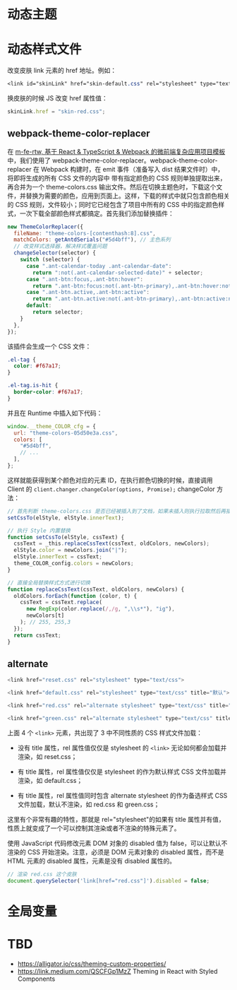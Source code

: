 # 动态主题

# 动态样式文件

改变皮肤 link 元素的 href 地址。例如：

```css
<link id="skinLink" href="skin-default.css" rel="stylesheet" type="text/css">
```

换皮肤的时候 JS 改变 href 属性值：

```js
skinLink.href = "skin-red.css";
```

## webpack-theme-color-replacer

在 [m-fe-rtw, 基于 React & TypeScript & Webpack 的微前端复杂应用项目模板](https://github.com/wx-chevalier/m-fe-rtw)中，我们使用了 webpack-theme-color-replacer。webpack-theme-color-replacer 在 Webpack 构建时，在 emit 事件（准备写入 dist 结果文件时）中，将即将生成的所有 CSS 文件的内容中 带有指定颜色的 CSS 规则单独提取出来，再合并为一个 theme-colors.css 输出文件。然后在切换主题色时，下载这个文件，并替换为需要的颜色，应用到页面上。这样，下载的样式中就只包含颜色相关的 CSS 规则，文件较小；同时它已经包含了项目中所有的 CSS 中的指定颜色样式，一次下载全部颜色样式都搞定。首先我们添加替换插件：

```js
new ThemeColorReplacer({
  fileName: "theme-colors-[contenthash:8].css",
  matchColors: getAntdSerials("#5d4bff"), // 主色系列
  // 改变样式选择器，解决样式覆盖问题
  changeSelector(selector) {
    switch (selector) {
      case ".ant-calendar-today .ant-calendar-date":
        return ":not(.ant-calendar-selected-date)" + selector;
      case ".ant-btn:focus,.ant-btn:hover":
        return ".ant-btn:focus:not(.ant-btn-primary),.ant-btn:hover:not(.ant-btn-primary)";
      case ".ant-btn.active,.ant-btn:active":
        return ".ant-btn.active:not(.ant-btn-primary),.ant-btn:active:not(.ant-btn-primary)";
      default:
        return selector;
    }
  },
});
```

该插件会生成一个 CSS 文件：

```css
.el-tag {
  color: #f67a17;
}

.el-tag.is-hit {
  border-color: #f67a17;
}
```

并且在 Runtime 中插入如下代码：

```js
window.__theme_COLOR_cfg = {
  url: "theme-colors-05d50e3a.css",
  colors: [
    "#5d4bff",
    // ...
  ],
};
```

这样就能获得到某个颜色对应的元素 ID，在执行颜色切换的时候，直接调用 Client 的 `client.changer.changeColor(options, Promise);` changeColor 方法：

```js
// 首先判断 theme-colors.css 是否已经被插入到了文档，如果未插入则执行拉取然后再插入
setCssTo(elStyle, elStyle.innerText);

// 执行 Style 内置替换
function setCssTo(elStyle, cssText) {
  cssText = _this.replaceCssText(cssText, oldColors, newColors);
  elStyle.color = newColors.join("|");
  elStyle.innerText = cssText;
  theme_COLOR_config.colors = newColors;
}

// 直接全局替换样式方式进行切换
function replaceCssText(cssText, oldColors, newColors) {
  oldColors.forEach(function (color, t) {
    cssText = cssText.replace(
      new RegExp(color.replace(/,/g, ",\\s*"), "ig"),
      newColors[t]
    ); // 255, 255,3
  });
  return cssText;
}
```

## alternate

```js
<link href="reset.css" rel="stylesheet" type="text/css">

<link href="default.css" rel="stylesheet" type="text/css" title="默认">

<link href="red.css" rel="alternate stylesheet" type="text/css" title="红色">

<link href="green.css" rel="alternate stylesheet" type="text/css" title="绿色">
```

上面 4 个 `<link>` 元素，共出现了 3 中不同性质的 CSS 样式文件加载：

- 没有 title 属性，rel 属性值仅仅是 stylesheet 的 `<link>` 无论如何都会加载并渲染，如 reset.css；

- 有 title 属性，rel 属性值仅仅是 stylesheet 的<link>作为默认样式 CSS 文件加载并渲染，如 default.css；

- 有 title 属性，rel 属性值同时包含 alternate stylesheet 的<link>作为备选样式 CSS 文件加载，默认不渲染，如 red.css 和 green.css；

这里有个非常有趣的特性，那就是 rel="stylesheet"的<link>如果有 title 属性并有值，性质上就变成了一个可以控制其渲染或者不渲染的特殊元素了。

使用 JavaScript 代码修改<link>元素 DOM 对象的 disabled 值为 false，可以让默认不渲染的 CSS 开始渲染。注意，必须是 DOM 元素对象的 disabled 属性，而不是 HTML 元素的 disabled 属性，<link>元素是没有 disabled 属性的。

```js
// 渲染 red.css 这个皮肤
document.querySelector('link[href="red.css"]').disabled = false;
```

# 全局变量

# TBD

- https://alligator.io/css/theming-custom-properties/
- https://link.medium.com/QSCFGp1MzZ Theming in React with Styled Components
